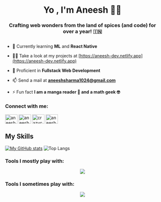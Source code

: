 <h1 align="center">Yo , I'm Aneesh 🙋‍♂️ </h1>
<h3 align="center">Crafting web wonders from the land of spices (and code) for over a year! 🇮🇳</h3>
<h2></h2>

- 🌱 Currently learning **ML** and **React Native**

- 👨‍💻 Take a look at my projects at [https://aneesh-dev.netlify.app](https://aneesh-dev.netlify.app)

- 💬 Proficient in **Fullstack Web Development**

- 📫 Send a mail at **aneeshsharma1024@gmail.com**

- ⚡ Fun fact **I am a manga reader 📖 and a math geek 🤓**

<h3 align="left">Connect with me:</h3>
<p align="left">
<a href="https://codepen.io/aneesh1024" target="blank"><img align="center" src="https://raw.githubusercontent.com/rahuldkjain/github-profile-readme-generator/master/src/images/icons/Social/codepen.svg" alt="aneesh1024" height="30" width="40" /></a>
<a href="https://instagram.com/aneesh72067" target="blank"><img align="center" src="https://raw.githubusercontent.com/rahuldkjain/github-profile-readme-generator/master/src/images/icons/Social/instagram.svg" alt="aneesh72067" height="30" width="40" /></a>
<a href="https://www.codechef.com/users/crazycoder1024" target="blank"><img align="center" src="https://cdn.jsdelivr.net/npm/simple-icons@3.1.0/icons/codechef.svg" alt="crazycoder1024" height="30" width="40" /></a>
<a href="https://www.leetcode.com/aneesh1024" target="blank"><img align="center" src="https://raw.githubusercontent.com/rahuldkjain/github-profile-readme-generator/master/src/images/icons/Social/leet-code.svg" alt="aneesh1024" height="30" width="40" /></a>
</p>

## My Skills
<div>

[![My GitHub stats](https://github-readme-stats.vercel.app/api?username=aneeshsharma72067&show_icons=true&theme=dark)](https://github.com/aneeshsharma72067/github-readme-stats)
![Top Langs](https://github-readme-stats.vercel.app/api/top-langs/?username=aneeshsharma72067&layout=compact)
</div>
<h3 align="left">Tools I mostly play with:</h3>


<p align="center">
  <a href="https://aneesh-dev.netlify.app">
    <img src="https://skillicons.dev/icons?i=js,html,css,ts,react,vue,nextjs,nodejs,express,tailwind,python,flask,mongodb,npm,git,github,vite,vscode,firebase" />
  </a>
</p>

<h3 align="left">Tools I sometimes play with:</h3>
<p align="center"> 
  <a href="https://aneesh-dev.netlify.app">
    <img src="https://skillicons.dev/icons?i=django,c,cpp,php,vim,neovim,java,postman,mysql,prisma" />
  </a>
</p>


